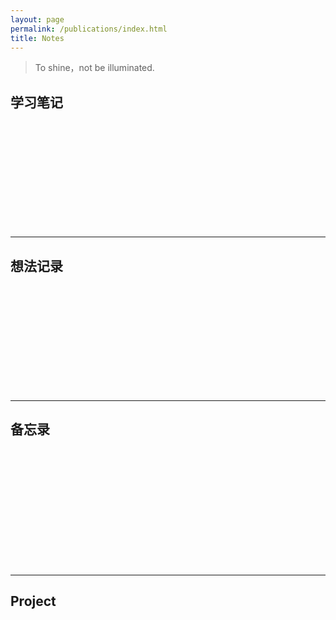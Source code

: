 ```yaml
---
layout: page
permalink: /publications/index.html
title: Notes
---
```


> To shine，not be illuminated.

## 学习笔记

<br>

<br>

<br>

<br>

<br>

<br>

<br>

<br>

<br>

<br>

---

## 想法记录

<br>

<br>

<br>

<br>

<br>

<br>

<br>

<br>

<br>

<br>

---

## 备忘录

<br>

<br>

<br>

<br>

<br>

<br>

<br>

<br>

<br>

<br>

<br>


---

## Project

<br>

<br>

<br>

<br>

<br>

<br>

<br>

<br>
